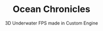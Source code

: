 ---
layout: post
title: Ocean Chronicles
subtitle: 3D Underwater FPS made in Custom Engine 
tags: [note, test]
---